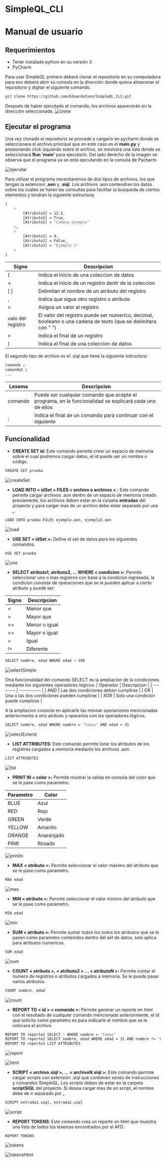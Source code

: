 # SimpleQL_CLI
# Manual de usuario
## Requerimientos
- Tener instalado python en su versión 3
- PyCharm

Para usar SimpleQL primero deberá clonar el repositorio en su computadora para eso deberá abrir su consola en la dirección donde quiera almacenar el repositorio y digitar el siguiente comando.

```sh
git clone https://github.com/EduardoIxen/SimpleQL_CLI.git
```
Después de haber ejecutado el comando, los archivos aparecerán en la dirección seleccionada.
![clone](https://user-images.githubusercontent.com/18478169/95010134-341e1080-05e4-11eb-8829-b7dc70577af8.png)

## Ejecutar el programa

Una vez clonado el repositorio se procede a cargarlo en pycharm donde se seleccionara el archivo principal que en este caso es el **main.py** y presionando click izquierdo sobre el archivo, se mostrará una lista donde se seleccionará **Run 'main'** para ejecutarlo.
Del lado derecho de la imagen se observa que el programa ya se está ejecutando en la consola de Pycharm.

![ejecutar](https://user-images.githubusercontent.com/18478169/95025422-e25aa200-0646-11eb-8893-52d60985092a.png)

Para utilizar el programa necesitaremos de dos tipos de archivos, los que tengan la extencion **.aon** y **.siql**.
Los archivos .aon contendran los datos sobre los cuales se haran las consultas para facilitar la busqueda de ciertos elementos y tendran la siguiente estructura:
```sh
(
    <
        [Atributo3] = 12.3,
        [Atributo2] = True,
        [Atributo1] = "Cadena ejemplo"
    >,
    <
        [Atributo1] = 4,
        [Atributo2] = False,
        [Atributo3] = "Ejemplo 2"
    >
)
```

| Signo | Descripcion |
| --------- | --------- |
| ( | Indica el inicio de una coleccion de datos |
| < | Indica el inicio de un registro dentr de la coleccion |
| [ ] | Delimitan el nombre de un atributo del registro |
| , | Indica que sigue otro registro o atributo|
| = | Asigna un valor al registro|
|valo del registro| El valor del registro puede ser numerico, decimal, booleano o una cadena de texto (que se delimitara con " ") |
| > | Indica el final de un registro |
| ) | Indica el final de una coleccion de datos |

El segundo tipo de archivo es el .siql que tiene la siguiente estructura:

```sh
comando ;
comando2 ;
...
```
| Lexema | Descripcion |
| -------| ----------- |
|comando | Puede ser cualquier comando que acepte el programa, en la funcionalidad se explicará cada uno de ellos |
| ; | Indica el final de un comando para continuar con el siguiente |

## Funcionalidad
- **CREATE SET id:** Este comando permite crear un espacio de memoria sobre el cual podremos cargar datos, el id puede ser un nombre o código.
```sh
CREATE SET prueba
```
![createSet](https://user-images.githubusercontent.com/18478169/95026460-c2c77780-064e-11eb-8878-b3cde4579623.png)

- **LOAD INTO < idSet > FILES < archivo o archivos > :** Este comando permite cargar archivos .aon dentro de un espacio de memoria creado previamente, los archivos deben estar en la carpeta **entradas** del proyecto y para cargar mas de un archivo debe estar separado por una **,**.
```sh
LOAD INTO prueba FILES ejemplo.aon, ejemplo2.aon
```
![load](https://user-images.githubusercontent.com/18478169/95029648-d8489b80-0666-11eb-89fd-0ba0332a3c4e.png)

- **USE SET < idSet >:** Define el set de datos para los siguientes comandos.
```sh
USE SET prueba
```
![use](https://user-images.githubusercontent.com/18478169/95029667-0b8b2a80-0667-11eb-9568-cf3562f56c34.png)

- **SELECT atributo1, atributo2, ... WHERE < condicion >:** Permite seleccionar uno o mas registros con base a la condicion ingresada, la condicion consiste de operaciones que se le pueden aplicar a cierto atributo y puede ser: 

| Signo | Descripcion |
| ----- | ----------- |
| < | Menor que |
| > | Mayor que |
| <= | Menor o igual|
| >= | Mayor o igual|
|= | Igual |
|!= | Diferente |

```sh
SELECT nombre, edad WHERE edad < 100
```
![selectSimple](https://user-images.githubusercontent.com/18478169/95031073-1cd93480-0671-11eb-94fb-f96591c41c9e.png)

Otra funcionalidad del comando SELECT es la ampliacion de la condiciones mediante los siguientes operadores logicos:
| Operador | Descripcion |
| -------- | ----------- |
| AND | Las dos condiciones deben cumplirse |
| OR | Una o las dos condiciones pueden cumplirse |
| XOR | Solo una condicion puede cumplirse |

A la ampliacion consiste en aplicarle las mismar operaciones mencionadas anteriormente a otro atributo y operarlos con los operadores lógicos.

```sh
SELECT nombre, edad WHERE nombre = "Tomas" AND edad = 31
```
![selectExtend](https://user-images.githubusercontent.com/18478169/95031096-498d4c00-0671-11eb-8b61-923b1288143b.png)

- **LIST ATTRIBUTES:** Este comando permite listar los atributos de los registros cargados a memoria mediante los archivos .aon.
```sh
LIST ATTRIBUTES
```
![list](https://user-images.githubusercontent.com/18478169/95031135-79d4ea80-0671-11eb-8f81-e1a5a3f00385.png)

- **PRINT IN < color >:** Permite mostrar la salida en consola del color que se le pase como parametro:

| Parametro | Color |
| --------- | ----- |
| BLUE | Azul |
| RED | Rojo |
| GREEN | Verde |
| YELLOW | Amarillo |
| ORANGE | Anaranjado |
| PINK | Rosado |

![printIn](https://user-images.githubusercontent.com/18478169/95031162-a12bb780-0671-11eb-8db5-64f2fab1a0ab.png)

- **MAX < atributo >:** Permite seleccionar el valor máximo del atributo que se le pase como parametro.
```sh
MAX edad
```
![max](https://user-images.githubusercontent.com/18478169/95031216-f8318c80-0671-11eb-865e-43c659826974.png)

- **MIN < atributo >:** Permite seleccionar el valor mínimo del atributo que se le pase como parametro.
```sh
MIN edad
```
![min](https://user-images.githubusercontent.com/18478169/95031232-1c8d6900-0672-11eb-8e6f-9ecb3f18bc7e.png)

- **SUM < atributo >:** Permite sumar todos los todos los atributos que se le pasen como parametro contenidos dentro del set de datos, solo aplica para atributos numericos.
```sh
SUM edad
```
![sum](https://user-images.githubusercontent.com/18478169/95031264-48105380-0672-11eb-99a9-b059316b4bba.png)

- **COUNT < atributo >, < atributo2 > ... < atributoN >:** Permite contar el numero de registros o atributos cargados a memoria. Se le puede pasar varios atributos.
```sh
COUNT nombre, edad
```
![count](https://user-images.githubusercontent.com/18478169/95031283-6f672080-0672-11eb-8b3a-d2639a7748b0.png)

- **REPORT TO < id > < comando >:** Permite generar un reporte en html con el resultado de cualquier comando mencionado anteriormente, el id que solicita como parametro es para indicarle el nombre que se le colocara al archivo.
```sh
REPORT TO reporte1 SELECT * WHERE nombre = "Tomas"
REPORT TO reporte2 SELECT nombre, edad WHERE edad = 31 AND nombre != "Pedro"
REPORT TO reporte3 LIST ATTRIBUTES
```
![report](https://user-images.githubusercontent.com/18478169/95031336-ab01ea80-0672-11eb-8868-7c99e752b8de.png)

![html](https://user-images.githubusercontent.com/18478169/95031371-e13f6a00-0672-11eb-8871-6ee69c28e10c.png)

- **SCRIPT < archivo.siql >, ... < archivoN.siql >:** Este comando permite cargar scripts con extensión .siql que contienen series de
instrucciones y comandos SimpleQL. Los scripts deben de estar en la carpeta **scriptSIQL** del proyecto. Si desea cargar mas de un script, el nombre debe de ir separado por **,**.
```sh
SCRIPT entrada1.siql, entrada2.siql
```
![script](https://user-images.githubusercontent.com/18478169/95031421-28c5f600-0673-11eb-9f5c-b9e72f242def.png)

- **REPORT TOKENS**: Este comando crea un reporte en html que muestra una lista de todos los lexemas encontrados por el AFD.
```SH
REPORT TOKENS
```
![tokens](https://user-images.githubusercontent.com/18478169/95031462-6296fc80-0673-11eb-8b74-40fe793a64e1.png)

![tokensHtml](https://user-images.githubusercontent.com/18478169/95031516-a0942080-0673-11eb-8342-eac5888fb7ed.png)
